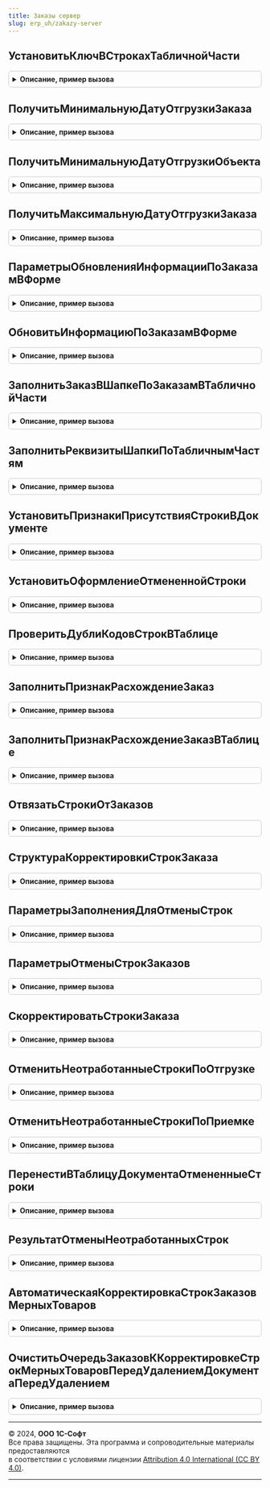 ```yaml
---
title: Заказы сервер
slug: erp_uh/zakazy-server
---
```



## УстановитьКлючВСтрокахТабличнойЧасти
<details style="margin: 1em 0; padding: 0.5em; border: 1px solid #ccc; border-radius: 6px;">

<summary style="font-weight: bold; cursor: pointer;">Описание, пример вызова</summary>

```bsl

// Устанавливает ключ в строках табличной части
//
// Параметры:
//  Объект							 - ДокументОбъект - Изменяемый документ
//  ИмяТабличнойЧасти				 - Строка - Название табличной части
//  РеквизитМаксимальныйКодСтроки	 - Строка - Имя реквизита максимального кода строки объекта
//  ИмяРеквизитаТЧ					 - Строка - Имя реквизита кода строки в ТЧ объекта
//
Процедура УстановитьКлючВСтрокахТабличнойЧасти(Объект, Экспорт
```

Пример вызова
```bsl
ЗаказыСервер.УстановитьКлючВСтрокахТабличнойЧасти(Объект, );
```
</details>

## ПолучитьМинимальнуюДатуОтгрузкиЗаказа
<details style="margin: 1em 0; padding: 0.5em; border: 1px solid #ccc; border-radius: 6px;">

<summary style="font-weight: bold; cursor: pointer;">Описание, пример вызова</summary>

```bsl

// Получает минимальную дату отгрузки по неоформленным строкам заказа. Используется в событии обработка заполнения,
// для заполнения даты документа.
//
// Параметры:
//  ЗаказИлиМассивЗаказов - ДокументСсылка - заказ, дату отгрузки которого необходимо получить.
//  ИмяРегистра - Строка - Имя регистра накопления, содержащего сведения о неоформленных строках заказа.
//  ИмяРаспоряжения - Строка - Имя измерения регистра накопления, содержащего распоряжение (заказ).
//
// Возвращаемое значение:
// Дата - Минимальная дата отгрузки по неоформленным строкам заказа.
//
Функция ПолучитьМинимальнуюДатуОтгрузкиЗаказа(ЗаказИлиМассивЗаказов, ИмяРегистра = "ЗаказыКлиентов", ИмяРаспоряжения = "ЗаказКлиента") Экспорт
```

Пример вызова
```bsl
Результат = ЗаказыСервер.ПолучитьМинимальнуюДатуОтгрузкиЗаказа(ЗаказИлиМассивЗаказов, ИмяРегистра, ИмяРаспоряжения);
```
</details>

## ПолучитьМинимальнуюДатуОтгрузкиОбъекта
<details style="margin: 1em 0; padding: 0.5em; border: 1px solid #ccc; border-radius: 6px;">

<summary style="font-weight: bold; cursor: pointer;">Описание, пример вызова</summary>

```bsl

// Получает минимальную дату отгрузки Документа.
//
// Параметры:
//  Объект - ДокументОбъект - ЗаказКлиента, ЗаявкаНаВозвратКлиента.
//  ИмяТабличнойЧасти - Строка - Имя табличной части. Значение по-умолчанию - "Товары".
//
// Возвращаемое значение:
//  Дата - Минимальная дата отгрузки документа.
Функция ПолучитьМинимальнуюДатуОтгрузкиОбъекта(Объект, ИмяТабличнойЧасти = "Товары") Экспорт
```

Пример вызова
```bsl
Результат = ЗаказыСервер.ПолучитьМинимальнуюДатуОтгрузкиОбъекта(Объект, ИмяТабличнойЧасти);
```
</details>

## ПолучитьМаксимальнуюДатуОтгрузкиЗаказа
<details style="margin: 1em 0; padding: 0.5em; border: 1px solid #ccc; border-radius: 6px;">

<summary style="font-weight: bold; cursor: pointer;">Описание, пример вызова</summary>

```bsl

// Получает максимальную дату отгрузки по неоформленным строкам заказа. Используется в событии обработка заполнения,
// для заполнения даты документа.
//
// Параметры:
//  ЗаказИлиМассивЗаказов - ДокументСсылка - заказ, дату отгрузки которого необходимо получить.
//  ИмяРегистра - Строка - Имя регистра накопления, содержащего сведения о неоформленных строках заказа.
//  ИмяРаспоряжения - Строка - Имя измерения регистра накопления, содержащего распоряжение (заказ).
//
// Возвращаемое значение:
// Дата - Максимальная дата отгрузки по неоформленным строкам заказа.
//
Функция ПолучитьМаксимальнуюДатуОтгрузкиЗаказа(ЗаказИлиМассивЗаказов, ИмяРегистра = "ЗаказыКлиентов", ИмяРаспоряжения = "ЗаказКлиента") Экспорт
```

Пример вызова
```bsl
Результат = ЗаказыСервер.ПолучитьМаксимальнуюДатуОтгрузкиЗаказа(ЗаказИлиМассивЗаказов, ИмяРегистра, ИмяРаспоряжения);
```
</details>

## ПараметрыОбновленияИнформацииПоЗаказамВФорме
<details style="margin: 1em 0; padding: 0.5em; border: 1px solid #ccc; border-radius: 6px;">

<summary style="font-weight: bold; cursor: pointer;">Описание, пример вызова</summary>

```bsl

// Функция-конструктор параметров обновления информации по заказам в форме
//
// Возвращаемое значение:
// Структура - Структура параметров для определения счета:
//      * ИмяРеквизитаСписокЗаказов         - Строка - Имя реквизита формы содержащего список заказов, например, "СписокЗаказов".
//      * ПутьЗаказаВШапке                  - Строка - Путь к заказу шапки, например, для вызова из формы документа "Объект.ЗаказКлиента",
//                                                     или "ЗаказКлиента" для вызова из формы подбора.
//      * ИмяНадписиЗаголовка               - Строка - Имя реквизита формы для вывода надписи "Всего заказов" или "Заказ
//                                                     ...".
//      * ИмяГруппыКолонокВТабличнойЧасти   - Строка - Имя группы колонок заказа клиента и кода строки в ТЧ
//                                                          документа для установки группировки.
//      * ИмяЗаказаВТабличнойЧасти          - Строка - Имя колонки ТЧ с заказами (например "ЗаказКлиента").
//      * ИспользоватьЗаказыВТабличнойЧасти - Булево - Значение функциональной опции использовать несколько заказов.
//      * НадписьВсегоЗаказов               - Строка - Необязательный, префикс надписи заказа.
//      * ИспользоватьЗаказы                - Неопределено, Булево - используются заказы.
//
Функция ПараметрыОбновленияИнформацииПоЗаказамВФорме() Экспорт
```

Пример вызова
```bsl
Результат = ЗаказыСервер.ПараметрыОбновленияИнформацииПоЗаказамВФорме() 
```
</details>

## ОбновитьИнформациюПоЗаказамВФорме
<details style="margin: 1em 0; padding: 0.5em; border: 1px solid #ccc; border-radius: 6px;">

<summary style="font-weight: bold; cursor: pointer;">Описание, пример вызова</summary>

```bsl

// Обновляет информацию по заказам в форме
//
// Параметры:
// 	 Форма - ФормаКлиентскогоПриложения - форма, для которой обновляется информация по заказам
// 	 ТабличнаяЧасть - ДанныеФормыКоллекция - ТаблицаЗначений, Табличная часть, используемая для заполнения списка заказов.
// 	 ПараметрыОбновления - см. ЗаказыСервер.ПараметрыОбновленияИнформацииПоЗаказамВФорме
//
Процедура ОбновитьИнформациюПоЗаказамВФорме(Форма, ТабличнаяЧасть, ПараметрыОбновления) Экспорт
```

Пример вызова
```bsl
ЗаказыСервер.ОбновитьИнформациюПоЗаказамВФорме(Форма, ТабличнаяЧасть, ПараметрыОбновления) 
```
</details>

## ЗаполнитьЗаказВШапкеПоЗаказамВТабличнойЧасти
<details style="margin: 1em 0; padding: 0.5em; border: 1px solid #ccc; border-radius: 6px;">

<summary style="font-weight: bold; cursor: pointer;">Описание, пример вызова</summary>

```bsl

// Заполняет заказ в шапке накладной если в табличной части указан только один заказ.
//
// Параметры:
//  ЗаказВШапке - ДокументСсылка - поле, которое необходимо заполнить.
//  ТабличнаяЧасть - ТабличнаяЧасть - табличная часть накладной, по которой необходимо заполнить заказ в шапке.
//  ИмяЗаказаВТабличнойЧасти - Строка - имя реквизита в табличной части, где хранится ссылка на заказ.
//
Процедура ЗаполнитьЗаказВШапкеПоЗаказамВТабличнойЧасти(ЗаказВШапке, Знач ТабличнаяЧасть, Знач ИмяЗаказаВТабличнойЧасти) Экспорт
```

Пример вызова
```bsl
ЗаказыСервер.ЗаполнитьЗаказВШапкеПоЗаказамВТабличнойЧасти(ЗаказВШапке, ТабличнаяЧасть, ИмяЗаказаВТабличнойЧасти) 
```
</details>

## ЗаполнитьРеквизитыШапкиПоТабличнымЧастям
<details style="margin: 1em 0; padding: 0.5em; border: 1px solid #ccc; border-radius: 6px;">

<summary style="font-weight: bold; cursor: pointer;">Описание, пример вызова</summary>

```bsl

// Заполняет реквизиты шапки по табличным частям
//
// Параметры:
//  СоответствиеРеквизитов	- Соответствие - Соответствие реквизитов шапки и реквизитов табличных частей (ключ - реквизит шапки, значение - реквизит ТЧ)
//  ТабличныеЧасти			- Строка - Список табличных частей из которых нужно получить значения
//  Объект					- ДокументОбъект, ДанныеФормыСтруктура - Объект в котором нужно заполнить реквизиты.
//
Процедура ЗаполнитьРеквизитыШапкиПоТабличнымЧастям(СоответствиеРеквизитов, ТабличныеЧасти, Объект) Экспорт
```

Пример вызова
```bsl
ЗаказыСервер.ЗаполнитьРеквизитыШапкиПоТабличнымЧастям(СоответствиеРеквизитов, ТабличныеЧасти, Объект) 
```
</details>

## УстановитьПризнакиПрисутствияСтрокиВДокументе
<details style="margin: 1em 0; padding: 0.5em; border: 1px solid #ccc; border-radius: 6px;">

<summary style="font-weight: bold; cursor: pointer;">Описание, пример вызова</summary>

```bsl

// Устанавливает признак присутствия строки в документе относительно распоряжения по кодам строк.
//
// Параметры:
//  ТаблицаТовары            - ТаблицаЗначений - таблица, в которой необходимо установить признак.
//  ИмяЗаказаВТабличнойЧасти - Строка - имя реквизита Заказ в таблице для сопоставления.
//  МассивКодовСтрок         - Массив - коды строк заказов, с которыми осуществляется сопоставление.
//  ИмяРеквизитаКодСтроки    - Строка - имя реквизита КодСтроки заказа в таблице для сопоставления.
//
Процедура УстановитьПризнакиПрисутствияСтрокиВДокументе(ТаблицаТовары, ИмяЗаказаВТабличнойЧасти, МассивКодовСтрок, ИмяРеквизитаКодСтроки = "КодСтроки") Экспорт
```

Пример вызова
```bsl
ЗаказыСервер.УстановитьПризнакиПрисутствияСтрокиВДокументе(ТаблицаТовары, ИмяЗаказаВТабличнойЧасти, МассивКодовСтрок, ИмяРеквизитаКодСтроки);
```
</details>

## УстановитьОформлениеОтмененнойСтроки
<details style="margin: 1em 0; padding: 0.5em; border: 1px solid #ccc; border-radius: 6px;">

<summary style="font-weight: bold; cursor: pointer;">Описание, пример вызова</summary>

```bsl

// Устанавливает условное оформление отмененной строки ТЧ в форме Заказа
// Параметры:
//	УсловноеОформление - УсловноеОформлениеКомпоновкиДанных - условное оформление формы;
//	ТаблицаФормы - ТаблицаФормы - элемент формы, связанного с ТЧ, в которой отменяются строки;
//	ИмяЭлементаОтменено - Строка - наименование элемента формы, связанного с признаком отмены строки заказа;
//	ИмяЭлементаПричинаОтмены - Строка - наименование элемента формы, связанного с причиной отмены строки заказа.
//	ИмяПоляВводаЦены - Строка - наименование элемента формы, связанного с полем ввода цены
//	ИмяПоляВводаСуммы - Строка - наименование элемента формы, связанного с полем ввода суммы
//
Процедура УстановитьОформлениеОтмененнойСтроки(УсловноеОформление, ТаблицаФормы, ИмяЭлементаОтменено, ИмяЭлементаПричинаОтмены = "", ИмяПоляВводаЦены = "", ИмяПоляВводаСуммы = "") Экспорт
```

Пример вызова
```bsl
ЗаказыСервер.УстановитьОформлениеОтмененнойСтроки(УсловноеОформление, ТаблицаФормы, ИмяЭлементаОтменено, ИмяЭлементаПричинаОтмены, ИмяПоляВводаЦены, ИмяПоляВводаСуммы);
```
</details>

## ПроверитьДублиКодовСтрокВТаблице
<details style="margin: 1em 0; padding: 0.5em; border: 1px solid #ccc; border-radius: 6px;">

<summary style="font-weight: bold; cursor: pointer;">Описание, пример вызова</summary>

```bsl

Процедура ПроверитьДублиКодовСтрокВТаблице(ДокументОбъект, КодСтроки, НомерСтроки, СоответствиеКодовСтрок, Отказ, ИмяТЧ = Неопределено) Экспорт
```

Пример вызова
```bsl
ЗаказыСервер.ПроверитьДублиКодовСтрокВТаблице(ДокументОбъект, КодСтроки, НомерСтроки, СоответствиеКодовСтрок, Отказ, ИмяТЧ);
```
</details>

## ЗаполнитьПризнакРасхождениеЗаказ
<details style="margin: 1em 0; padding: 0.5em; border: 1px solid #ccc; border-radius: 6px;">

<summary style="font-weight: bold; cursor: pointer;">Описание, пример вызова</summary>

```bsl

// Заполняет служебный реквизит "РасхождениеЗаказ" в строке
//
// Параметры:
//  ТекущаяСтрока		 - Структура - данные обрабатываемой строки
//  ПараметрыЗаполнения  - см. ЗаказыКлиентСервер.ПараметрыЗаполненияПризнакРасхождениеЗаказ
//  КэшированныеЗначения - Структура - сохраненные значения параметров, используемых при обработке
//
Процедура ЗаполнитьПризнакРасхождениеЗаказ(ТекущаяСтрока, ПараметрыЗаполнения, КэшированныеЗначения) Экспорт
```

Пример вызова
```bsl
ЗаказыСервер.ЗаполнитьПризнакРасхождениеЗаказ(ТекущаяСтрока, ПараметрыЗаполнения, КэшированныеЗначения) 
```
</details>

## ЗаполнитьПризнакРасхождениеЗаказВТаблице
<details style="margin: 1em 0; padding: 0.5em; border: 1px solid #ccc; border-radius: 6px;">

<summary style="font-weight: bold; cursor: pointer;">Описание, пример вызова</summary>

```bsl

// Заполняет признак "РасхождениеЗаказ" в строках таблицы
//
//	Параметры:
//   ПараметрыЗаполнения  - см. ЗаказыКлиентСервер.ПараметрыЗаполненияПризнакРасхождениеЗаказ
//	 Таблица              - ДанныеФормыКоллекция - обрабатываемая таблица
//	 Строки               - Массив, Неопределено - массив обрабатываемых строк
//
Процедура ЗаполнитьПризнакРасхождениеЗаказВТаблице(ПараметрыЗаполнения, Таблица, Строки = Неопределено) Экспорт
```

Пример вызова
```bsl
ЗаказыСервер.ЗаполнитьПризнакРасхождениеЗаказВТаблице(ПараметрыЗаполнения, Таблица, Строки);
```
</details>

## ОтвязатьСтрокиОтЗаказов
<details style="margin: 1em 0; padding: 0.5em; border: 1px solid #ccc; border-radius: 6px;">

<summary style="font-weight: bold; cursor: pointer;">Описание, пример вызова</summary>

```bsl

// Отвязывает строки в таблице от заказов, сбрасывая значение реквизита "КодСтроки" в 0
//
//	Параметры:
//   ПараметрыЗаполнения - см. ЗаказыКлиентСервер.ПараметрыЗаполненияПризнакРасхождениеЗаказ
//	 Таблица             - ДанныеФормыКоллекция - обрабатываемая таблица
//	 Строки              - Массив, Неопределено - массив обрабатываемых строк
//
Процедура ОтвязатьСтрокиОтЗаказов(ПараметрыЗаполнения, Таблица, Строки = Неопределено) Экспорт
```

Пример вызова
```bsl
ЗаказыСервер.ОтвязатьСтрокиОтЗаказов(ПараметрыЗаполнения, Таблица, Строки);
```
</details>

## СтруктураКорректировкиСтрокЗаказа
<details style="margin: 1em 0; padding: 0.5em; border: 1px solid #ccc; border-radius: 6px;">

<summary style="font-weight: bold; cursor: pointer;">Описание, пример вызова</summary>

```bsl

// Функция-конструктор структуры корректировки строк заказа
//
// Возвращаемое значение:
//  Структура - Структура параметров для корректировки строк заказа:
//      * ДокументОбъект - ДокументОбъект - Заказ, в котором требуется скорректировать строки.
//      * ИмяДокумента                    - Строка - Имя заказа (объекта метаданных).
//      * ИмяТабличнойЧасти               - Строка - Имя табличной части заказа.
//      * ПричинаОтмены                   - СправочникСсылка.ПричиныОтменыЗаказовКлиентов, СправочникСсылка.ПричиныОтменыЗаказовПоставщикам - Причина отмены строк заказа.
//      * ПроверятьОстатки                - Булево - Требуется ли проверять остатки при корректировке строк.
//      * ОтменитьНеотработанныеСтроки    - Булево - Строки заказа, по которым не оформлена накладная и не
//                                                   осуществлялась приемка/отгрузка будут отменены.
//      * СкорректироватьМерныеТовары     - Булево - Строки заказа, по которым в пределах допустимого отклонения не
//                                                   оформлена накладная и не осуществлялась приемка/отгрузка, будут
//                                                   отменены. Строки заказа, по которым было принято/отгружено и
//                                                   оформлено товара больше, чем в заказе в пределах допустимого
//                                                   отклонения будут увеличены.
//      * СкорректироватьМерныеТоварыПоПриемке - Булево - то же, что СкорректироватьМерныеТовары, но применяется если у документа
//                                                   есть отдельная табличная часть, ориентированная на приемку.
//      * СкорректироватьЦены             - Булево - Цены заказа будут приведены к ценам накладной.
//      * ЗакрыватьЗаказы                 - Булево - Нужно ли предпринять попытку установки статуса Закрыт для заказа.
//
Функция СтруктураКорректировкиСтрокЗаказа() Экспорт
```

Пример вызова
```bsl
Результат = ЗаказыСервер.СтруктураКорректировкиСтрокЗаказа() 
```
</details>

## ПараметрыЗаполненияДляОтменыСтрок
<details style="margin: 1em 0; padding: 0.5em; border: 1px solid #ccc; border-radius: 6px;">

<summary style="font-weight: bold; cursor: pointer;">Описание, пример вызова</summary>

```bsl

// Возвращаемое значение:
// 	Структура - состав:
// * МенеджерРегистра  - РегистрНакопленияМенеджер
// * ОтборПоИзмерениям - Структура
// * ИмяТабличнойЧасти - Строка
// * ПутиКДанным       - Структура
// * ТаблицаЗамен      - Неопределено
//
Функция ПараметрыЗаполненияДляОтменыСтрок() Экспорт
```

Пример вызова
```bsl
Результат = ЗаказыСервер.ПараметрыЗаполненияДляОтменыСтрок() 
```
</details>

## ПараметрыОтменыСтрокЗаказов
<details style="margin: 1em 0; padding: 0.5em; border: 1px solid #ccc; border-radius: 6px;">

<summary style="font-weight: bold; cursor: pointer;">Описание, пример вызова</summary>

```bsl

// Возвращаемое значение:
// 	Структура - состав:
// * ИмяПоляПричинаОтмены        - Строка
// * ПричинаОтмены               - Неопределено
// * УдалятьСтроки               - Булево
// * КорректироватьСумму         - Булево
// * ОтменятьТолькоМерныеТовары  - Булево
// * СкорректироватьМерныеТовары - Булево
//
Функция ПараметрыОтменыСтрокЗаказов() Экспорт
```

Пример вызова
```bsl
Результат = ЗаказыСервер.ПараметрыОтменыСтрокЗаказов() 
```
</details>

## СкорректироватьСтрокиЗаказа
<details style="margin: 1em 0; padding: 0.5em; border: 1px solid #ccc; border-radius: 6px;">

<summary style="font-weight: bold; cursor: pointer;">Описание, пример вызова</summary>

```bsl

// В зависимости от типа заказа вызывает процедуру корректировки строк и процедуры постобработки заказа.
//
// Параметры:
//  ЗаказОбъект                       - ДокументОбъект - Корректируемый заказ.
//  СтруктураДополнительныхПараметров - Структура - Структура корректировки строк заказа.
//
// Возвращаемое значение:
//  Булево - Скорректировать строки заказа
Функция СкорректироватьСтрокиЗаказа(ЗаказОбъект, СтруктураДополнительныхПараметров) Экспорт
```

Пример вызова
```bsl
Результат = ЗаказыСервер.СкорректироватьСтрокиЗаказа(ЗаказОбъект, СтруктураДополнительныхПараметров) 
```
</details>

## ОтменитьНеотработанныеСтрокиПоОтгрузке
<details style="margin: 1em 0; padding: 0.5em; border: 1px solid #ccc; border-radius: 6px;">

<summary style="font-weight: bold; cursor: pointer;">Описание, пример вызова</summary>

```bsl

// Параметры:
// 	ДокументОбъект - ДокументОбъект
// 	ПараметрыЗаполнения - см. ПараметрыЗаполненияДляОтменыСтрок
// 	ПараметрыОтмены - см. ПараметрыОтменыСтрокЗаказов
// Возвращаемое значение:
// 	см. ЗаказыСервер.РезультатОтменыНеотработанныхСтрок
//
Функция ОтменитьНеотработанныеСтрокиПоОтгрузке(ДокументОбъект, ПараметрыЗаполнения, ПараметрыОтмены) Экспорт
```

Пример вызова
```bsl
Результат = ЗаказыСервер.ОтменитьНеотработанныеСтрокиПоОтгрузке(ДокументОбъект, ПараметрыЗаполнения, ПараметрыОтмены) 
```
</details>

## ОтменитьНеотработанныеСтрокиПоПриемке
<details style="margin: 1em 0; padding: 0.5em; border: 1px solid #ccc; border-radius: 6px;">

<summary style="font-weight: bold; cursor: pointer;">Описание, пример вызова</summary>

```bsl

// Параметры:
// 	ДокументОбъект - ДокументОбъект
// 	ПараметрыЗаполнения - см. ПараметрыЗаполненияДляОтменыСтрок
// 	ПараметрыОтмены - см. ПараметрыОтменыСтрокЗаказов
// Возвращаемое значение:
// 	см. ЗаказыСервер.РезультатОтменыНеотработанныхСтрок
//
Функция ОтменитьНеотработанныеСтрокиПоПриемке(ДокументОбъект, ПараметрыЗаполнения, ПараметрыОтмены) Экспорт
```

Пример вызова
```bsl
Результат = ЗаказыСервер.ОтменитьНеотработанныеСтрокиПоПриемке(ДокументОбъект, ПараметрыЗаполнения, ПараметрыОтмены) 
```
</details>

## ПеренестиВТаблицуДокументаОтмененныеСтроки
<details style="margin: 1em 0; padding: 0.5em; border: 1px solid #ccc; border-radius: 6px;">

<summary style="font-weight: bold; cursor: pointer;">Описание, пример вызова</summary>

```bsl


// Описание
//
// Параметры:
// 	ДокументОбъект - ДокументОбъект
// 	ТаблицаДокумента - ТабличнаяЧасть
// 	ТаблицаОтмененныхСтрок - ТаблицаЗначений:
// * Ссылка - ДокументСсылка
// * КодСтроки - Число
// * Номенклатура - СправочникСсылка.Номенклатура
// * Характеристика - СправочникСсылка.ХарактеристикиНоменклатуры
// * Склад - СправочникСсылка.Склады
// * Назначение - СправочникСсылка.Назначения
// * НазначениеСклада - СправочникСсылка.Назначения
// * Идентификатор - Число
// * Количество - Число
// * КоличествоВНакладной - Число
// * КоличествоВОрдере - Число
// * КПоступлению - Число
// 	ПараметрыОтмены - Структура:
// * ПричинаОтмены - Неопределено
// * УдалятьСтроки - Булево
// * КорректироватьСумму - Булево
// * ОтменятьТолькоМерныеТовары - Булево
// * СкорректироватьМерныеТовары - Булево
// 	ТипДвиженияЗапасов - ПеречислениеСсылка.ТипыДвиженияЗапасов
//
// Возвращаемое значение:
// 	Число
Функция ПеренестиВТаблицуДокументаОтмененныеСтроки(ДокументОбъект, ТаблицаДокумента, ТаблицаОтмененныхСтрок, ПараметрыОтмены, ТипДвиженияЗапасов) Экспорт
```

Пример вызова
```bsl
Результат = ЗаказыСервер.ПеренестиВТаблицуДокументаОтмененныеСтроки(ДокументОбъект, ТаблицаДокумента, ТаблицаОтмененныхСтрок, ПараметрыОтмены, ТипДвиженияЗапасов));
```
</details>

## РезультатОтменыНеотработанныхСтрок
<details style="margin: 1em 0; padding: 0.5em; border: 1px solid #ccc; border-radius: 6px;">

<summary style="font-weight: bold; cursor: pointer;">Описание, пример вызова</summary>

```bsl

// Возвращает текст оповещения об операции отмены строк
//
// Параметры:
//  ОтмененоСтрок      - Число - Количество отмененных строк.
//  Модифицированность - Булево - Одноименный параметр формы, для изменения в процедуре.
//
// Возвращаемое значение:
//  Структура - текст оповещения об операции отмены строк и количество отмененных строк.
//
Функция РезультатОтменыНеотработанныхСтрок(ОтмененоСтрок, Модифицированность = Ложь) Экспорт
```

Пример вызова
```bsl
Результат = ЗаказыСервер.РезультатОтменыНеотработанныхСтрок(ОтмененоСтрок, Модифицированность);
```
</details>

## АвтоматическаяКорректировкаСтрокЗаказовМерныхТоваров
<details style="margin: 1em 0; padding: 0.5em; border: 1px solid #ccc; border-radius: 6px;">

<summary style="font-weight: bold; cursor: pointer;">Описание, пример вызова</summary>

```bsl

// Корректирует строки мерных товаров заказов, попавших в регистр ОчередьЗаказовККорректировкеСтрокМерныхТоваров.
// Метод регламентного задания КорректировкаСтрокЗаказовМерныхТоваров.
//
Процедура АвтоматическаяКорректировкаСтрокЗаказовМерныхТоваров() Экспорт
```

Пример вызова
```bsl
ЗаказыСервер.АвтоматическаяКорректировкаСтрокЗаказовМерныхТоваров() 
```
</details>

## ОчиститьОчередьЗаказовККорректировкеСтрокМерныхТоваровПередУдалениемДокументаПередУдалением
<details style="margin: 1em 0; padding: 0.5em; border: 1px solid #ccc; border-radius: 6px;">

<summary style="font-weight: bold; cursor: pointer;">Описание, пример вызова</summary>

```bsl

Процедура ОчиститьОчередьЗаказовККорректировкеСтрокМерныхТоваровПередУдалениемДокументаПередУдалением(Источник, Отказ) Экспорт
```

Пример вызова
```bsl
ЗаказыСервер.ОчиститьОчередьЗаказовККорректировкеСтрокМерныхТоваровПередУдалениемДокументаПередУдалением(Источник, Отказ) 
```
</details>

---

© 2024, **ООО 1С-Софт**  
Все права защищены. Эта программа и сопроводительные материалы предоставляются  
в соответствии с условиями лицензии [Attribution 4.0 International (CC BY 4.0)](https://creativecommons.org/licenses/by/4.0/legalcode).

---
